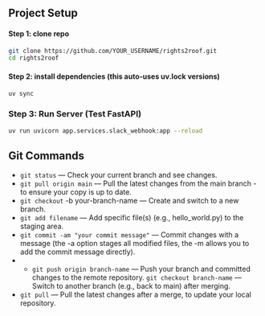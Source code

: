 ## Project Setup


#### Step 1: clone repo
```bash
git clone https://github.com/YOUR_USERNAME/rights2roof.git
cd rights2roof
```

#### Step 2: install dependencies (this auto-uses uv.lock versions)
```bash
uv sync
```


### Step 3: Run Server (Test FastAPI)
```bash
uv run uvicorn app.services.slack_webhook:app --reload
```

## Git Commands
- `git status` — Check your current branch and see changes.
- `git pull origin main` — Pull the latest changes from the main branch - to ensure your copy is up to date.
- `git checkout` -b your-branch-name — Create and switch to a new branch.
- `git add filename` — Add specific file(s) (e.g., hello_world.py) to the staging area.
- `git commit -am "your commit message"` — Commit changes with a message (the -a option stages all modified files, the -m allows you to add the commit message directly).
- - `git push origin branch-name` — Push your branch and committed changes to the remote repository.
`git checkout branch-name` — Switch to another branch (e.g., back to main) after merging.
- `git pull` — Pull the latest changes after a merge, to update your local repository.
